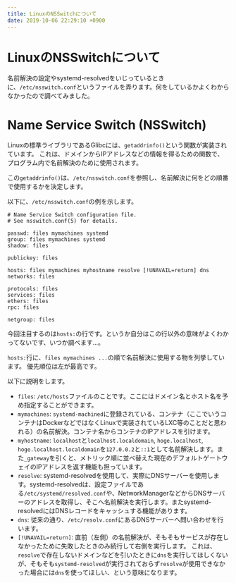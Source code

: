```yaml
---
title: LinuxのNSSwitchについて
date: 2019-10-06 22:29:10 +0900
---
```

LinuxのNSSwitchについて
===

名前解決の設定やsystemd-resolvedをいじっているときに、`/etc/nsswitch.conf`というファイルを弄ります。何をしているかよくわからなかったので調べてみました。

# Name Service Switch (NSSwitch)

Linuxの標準ライブラリであるGlibcには、`getaddrinfo()`という関数が実装されています。
これは、ドメインからIPアドレスなどの情報を得るための関数で、プログラム内で名前解決のために使用されます。

この`getaddrinfo()`は、`/etc/nsswitch.conf`を参照し、名前解決に何をどの順番で使用するかを決定します。

以下に、`/etc/nsswitch.conf`の例を示します。

```
# Name Service Switch configuration file.
# See nsswitch.conf(5) for details.

passwd: files mymachines systemd
group: files mymachines systemd
shadow: files

publickey: files

hosts: files mymachines myhostname resolve [!UNAVAIL=return] dns
networks: files

protocols: files
services: files
ethers: files
rpc: files

netgroup: files
```

今回注目するのは`hosts:`の行です。というか自分はこの行以外の意味がよくわかってないです、いつか調べます…。

`hosts:`行に、`files mymachines ...`の順で名前解決に使用する物を列挙しています。
優先順位は左が最高です。

以下に説明をします。

- `files`: `/etc/hosts`ファイルのことです。ここにはドメイン名とホスト名を予め指定することができます。
- `mymachines`: `systemd-machined`に登録されている、コンテナ（ここでいうコンテナはDockerなどではなくLinuxで実装されているLXC等のことだと思われる）の名前解決。コンテナ名からコンテナのIPアドレスを引けます。
- `myhostname`: `localhost`と`localhost.localdomain`, `hoge.localhost`, `hoge.localhost.localdomain`を`127.0.0.2`と`::1`として名前解決します。また`_gateway`を引くと、メトリック順に並べ替えた現在のデフォルトゲートウェイのIPアドレスを返す機能も担っています。
- `resolve`: systemd-resolvedを使用して、実際にDNSサーバーを使用します。systemd-resolvedは、設定ファイルである`/etc/systemd/resolved.conf`や、NetworkManagerなどからDNSサーバーのアドレスを取得し、そこへ名前解決を実行します。またsystemd-resolvedにはDNSレコードをキャッシュする機能があります。
- `dns`: 従来の通り、`/etc/resolv.conf`にあるDNSサーバーへ問い合わせを行います。
- `[!UNAVAIL=return]`: 直前（左側）の名前解決が、そもそもサービスが存在しなかったために失敗したときのみ続行して右側を実行します。
これは、`resolve`で存在しないドメインなどを引いたときに`dns`を実行してほしくないが、そもそも`systemd-resolved`が実行されておらず`resolve`が使用できなかった場合には`dns`を使ってほしい、という意味になります。
